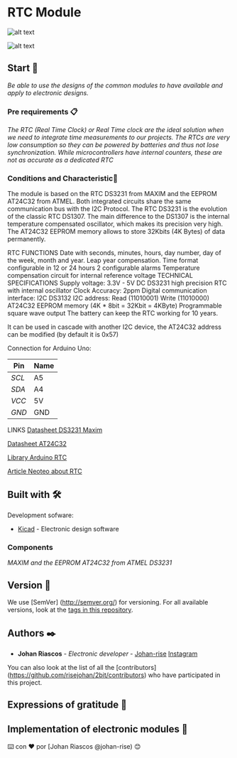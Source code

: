 # RTC Module 

![alt text](https://github.com/risejohan/2Bit/blob/main/module%20RTC/ds3231/Top.png "RTC")

![alt text](https://github.com/risejohan/2Bit/blob/main/module%20RTC/ds3231/Board.png "RTC")

## Start 🚀

_Be able to use the designs of the common modules to have available and apply to electronic designs._


### Pre requirements 📋

_The RTC (Real Time Clock) or Real Time clock are the ideal solution when we need to integrate time measurements to our projects. The RTCs are very low consumption so they can be powered by batteries and thus not lose synchronization. While microcontrollers have internal counters, these are not as accurate as a dedicated RTC_


### Conditions and Characteristic🔩


The module is based on the RTC DS3231 from MAXIM and the EEPROM AT24C32 from ATMEL. Both integrated circuits share the same communication bus with the I2C Protocol. The RTC DS3231 is the evolution of the classic RTC DS1307. The main difference to the DS1307 is the internal temperature compensated oscillator, which makes its precision very high. The AT24C32 EEPROM memory allows to store 32Kbits (4K Bytes) of data permanently.


RTC FUNCTIONS
Date with seconds, minutes, hours, day number, day of the week, month and year.
Leap year compensation.
Time format configurable in 12 or 24 hours
2 configurable alarms
Temperature compensation circuit for internal reference voltage
TECHNICAL SPECIFICATIONS
Supply voltage: 3.3V - 5V DC
DS3231 high precision RTC with internal oscillator
Clock Accuracy: 2ppm
Digital communication interface: I2C
DS3132 I2C address: Read (11010001) Write (11010000)
AT24C32 EEPROM memory (4K * 8bit = 32Kbit = 4KByte)
Programmable square wave output
The battery can keep the RTC working for 10 years.

It can be used in cascade with another I2C device, the AT24C32 address can be modified (by default it is 0x57)

Connection for Arduino Uno:

Pin | Name
--- | --- |
*SCL* |A5 |
*SDA* |A4 |
*VCC* |5V |
*GND* |GND|

LINKS
[Datasheet DS3231 Maxim](http://datasheets.maximintegrated.com/en/ds/DS3231.pdf)

[Datasheet AT24C32](http://www.atmel.com/images/doc0336.pdf)

[Library Arduino RTC](http://playground.arduino.cc/Code/time)

[Article Neoteo about RTC](http://www.neoteo.com/ds1307-reloj-en-tiempo-real-con-18f2550/)

## Built with 🛠️

Development sofware:
* [Kicad](https://www.kicad-pcb.org/) - Electronic design software



### Components
_MAXIM and the EEPROM AT24C32 from ATMEL_
_DS3231_

## Version 📌

We use [SemVer] (http://semver.org/) for versioning. For all available versions, look at the [tags in this repository](https://github.com/risejohan/2Bit/tree/main/module%20RTC/ds3231).

## Authors ✒️
* **Johan Riascos** - *Electronic developer* - [Johan-rise](https://github.com/risejohan) [Instagram](https://instagram.com/johansegura92?utm_medium=copy_link)


You can also look at the list of all the [contributors] (https://github.com/risejohan/2bit/contributors) who have participated in this project.


## Expressions of gratitude 🎁
Implementation of electronic modules 📢
---
⌨️ con ❤️ por [Johan Riascos @johan-rise) 😊
